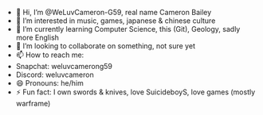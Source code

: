 - 👋 Hi, I’m @WeLuvCameron-G59, real name Cameron Bailey
- 👀 I’m interested in music, games, japanese & chinese culture
- 🌱 I’m currently learning Computer Science, this (Git), Geology, sadly more English
- 💞️ I’m looking to collaborate on something, not sure yet
- 📫 How to reach me:
- Snapchat: weluvcamerong59
- Discord: weluvcameron
- 😄 Pronouns: he/him
- ⚡ Fun fact: I own swords & knives, love SuicideboyS, love games (mostly warframe)

<!---
WeLuvCameron-G59/WeLuvCameron-G59 is a ✨ special ✨ repository because its `README.md` (this file) appears on your GitHub profile.
You can click the Preview link to take a look at your changes.
--->
